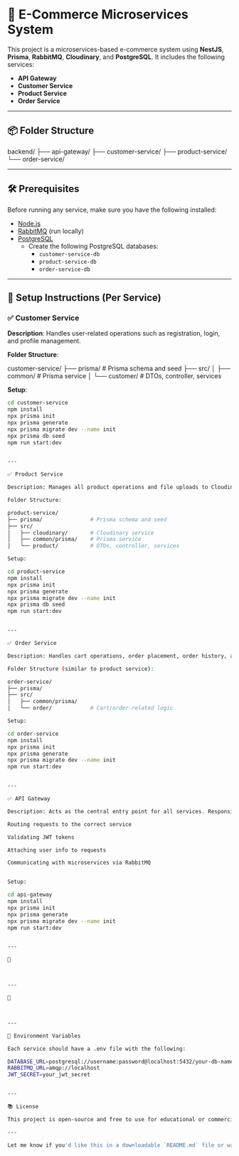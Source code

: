 
# 🛒 E-Commerce Microservices System

This project is a microservices-based e-commerce system using **NestJS**, **Prisma**, **RabbitMQ**, **Cloudinary**, and **PostgreSQL**. It includes the following services:

- **API Gateway**
- **Customer Service**
- **Product Service**
- **Order Service**

---

## 📦 Folder Structure

backend/ ├── api-gateway/ ├── customer-service/ ├── product-service/ └── order-service/

---

## 🛠 Prerequisites

Before running any service, make sure you have the following installed:

- [Node.js](https://nodejs.org/)
- [RabbitMQ](https://www.rabbitmq.com/download.html) (run locally)
- [PostgreSQL](https://www.postgresql.org/download/)
  - Create the following PostgreSQL databases:
    - `customer-service-db`
    - `product-service-db`
    - `order-service-db`

---

## 🚀 Setup Instructions (Per Service)

### ✅ Customer Service

**Description**: Handles user-related operations such as registration, login, and profile management.

**Folder Structure**:

customer-service/ ├── prisma/               # Prisma schema and seed ├── src/ │   ├── common/           # Prisma service │   └── customer/         # DTOs, controller, services

**Setup**:
```bash
cd customer-service
npm install
npx prisma init
npx prisma generate
npx prisma migrate dev --name init
npx prisma db seed
npm run start:dev


---

✅ Product Service

Description: Manages all product operations and file uploads to Cloudinary.

Folder Structure:

product-service/
├── prisma/               # Prisma schema and seed
├── src/
│   ├── cloudinary/       # Cloudinary service
│   ├── common/prisma/    # Prisma service
│   └── product/          # DTOs, controller, services

Setup:

cd product-service
npm install
npx prisma init
npx prisma generate
npx prisma migrate dev --name init
npx prisma db seed
npm run start:dev


---

✅ Order Service

Description: Handles cart operations, order placement, order history, and related actions.

Folder Structure (similar to product service):

order-service/
├── prisma/
├── src/
│   ├── common/prisma/
│   └── order/            # Cart/order-related logic

Setup:

cd order-service
npm install
npx prisma init
npx prisma generate
npx prisma migrate dev --name init
npm run start:dev


---

✅ API Gateway

Description: Acts as the central entry point for all services. Responsible for:

Routing requests to the correct service

Validating JWT tokens

Attaching user info to requests

Communicating with microservices via RabbitMQ


Setup:

cd api-gateway
npm install
npx prisma init
npx prisma generate
npx prisma migrate dev --name init
npm run start:dev


---

🧪  



---

📌  



---

🔐 Environment Variables

Each service should have a .env file with the following:

DATABASE_URL=postgresql://username:password@localhost:5432/your-db-name
RABBITMQ_URL=amqp://localhost
JWT_SECRET=your_jwt_secret


---

📚 License

This project is open-source and free to use for educational or commercial purposes.

---

Let me know if you'd like this in a downloadable `README.md` file or want Swagger setup instructions added as well.


